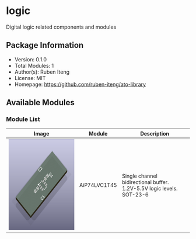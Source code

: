# logic

Digital logic related components and modules

## Package Information

- Version: 0.1.0
- Total Modules: 1
- Author(s): Ruben Iteng
- License: MIT
- Homepage: https://github.com/ruben-iteng/ato-library

## Available Modules

### Module List

| Image | Module | Description |
|-------|--------|-------------|
|<img src="assets/AiP74LVC1T45.png" alt="AiP74LVC1T45" width="250" height="250"/>| AiP74LVC1T45 | Single channel bidirectional buffer.<br>    1.2V-5.5V logic levels.<br>    SOT-23-6 |
